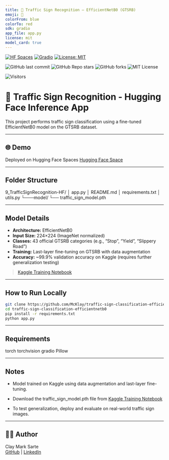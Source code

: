 ```yaml
---
title: 🚦 Traffic Sign Recognition – EfficientNetB0 (GTSRB)
emoji: 🚗
colorFrom: blue
colorTo: red
sdk: gradio
app_file: app.py
license: mit
model_card: true
---
```


[![HF Spaces](https://img.shields.io/badge/🤗%20HuggingFace-Space-blue?logo=huggingface&style=flat-square)](https://github.com/McKlay/traffic-sign-classification-efficientnetb0)
[![Gradio](https://img.shields.io/badge/Built%20with-Gradio-orange?logo=gradio&style=flat-square)](https://www.gradio.app/)
[![License: MIT](https://img.shields.io/badge/License-MIT-yellow.svg)](https://opensource.org/licenses/MIT)

![GitHub last commit](https://img.shields.io/github/last-commit/McKlay/traffic-sign-classification-efficientnetb0)
![GitHub Repo stars](https://img.shields.io/github/stars/McKlay/traffic-sign-classification-efficientnetb0?style=social)
![GitHub forks](https://img.shields.io/github/forks/McKlay/traffic-sign-classification-efficientnetb0?style=social)
![MIT License](https://img.shields.io/github/license/McKlay/traffic-sign-classification-efficientnetb0)

![Visitors](https://visitor-badge.laobi.icu/badge?page_id=McKlay.traffic-sign-classification-efficientnetb0)

# 🚦 Traffic Sign Recognition - Hugging Face Inference App

This project performs traffic sign classification using a fine-tuned EfficientNetB0 model on the GTSRB dataset.

---

## 🌐 Demo
Deployed on Hugging Face Spaces [Hugging Face Space](https://huggingface.co/spaces/McKlay/traffic-sign-classification-efficientnetb0)

---

## Folder Structure

9_TrafficSignRecognition-HF/
│ app.py
│ README.md
│ requirements.txt
│ utils.py
└───model/
    └── traffic_sign_model.pth

---

## Model Details

- **Architecture:** EfficientNetB0
- **Input Size:** 224×224 (ImageNet normalized)
- **Classes:** 43 official GTSRB categories (e.g., “Stop”, “Yield”, “Slippery Road”)
- **Training:** Last-layer fine-tuning on GTSRB with data augmentation
- **Accuracy:** ~99.9% validation accuracy on Kaggle (requires further generalization testing)

> [Kaggle Training Notebook](https://www.kaggle.com/code/claymarksarte/traffic-sign-recognition-with-efficientnetb0)


---

## How to Run Locally

```bash
git clone https://github.com/McKlay/traffic-sign-classification-efficientnetb0.git
cd traffic-sign-classification-efficientnetb0
pip install -r requirements.txt
python app.py
```

---

## Requirements

torch
torchvision
gradio
Pillow

---

## Notes

- Model trained on Kaggle using data augmentation and last-layer fine-tuning.

- Download the traffic_sign_model.pth file from [Kaggle Training Notebook](https://www.kaggle.com/code/claymarksarte/traffic-sign-recognition-with-efficientnetb0)

- To test generalization, deploy and evaluate on real-world traffic sign images.

---

## 🧑‍💻 Author

Clay Mark Sarte  
[GitHub](https://github.com/McKlay) | [LinkedIn](https://www.linkedin.com/in/clay-mark-sarte-283855147/)





